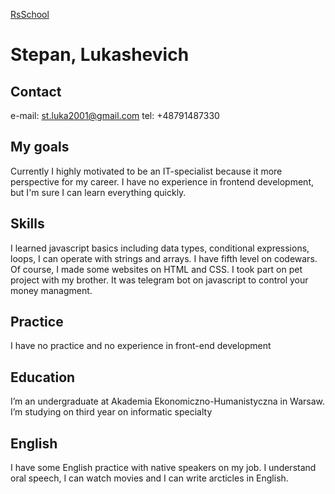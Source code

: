 [RsSchool](https://app.rs.school/)

# Stepan, Lukashevich

## Contact
e-mail: st.luka2001@gmail.com 
tel: +48791487330

## My goals
Currently I highly motivated to be an IT-specialist because it more perspective for my career. I have no experience in frontend development, but I'm sure I can learn everything quickly.

## Skills
I learned javascript basics including data types, conditional expressions, loops, I can operate with strings and arrays. I have fifth level on codewars. Of course, I made some websites on HTML and CSS. I took part on pet project with my brother. It was telegram bot on javascript to control your money managment.

## Practice
I have no practice and no experience in front-end development

## Education
I’m an undergraduate at Akademia Ekonomiczno-Humanistyczna in Warsaw. I’m studying on third year on informatic specialty

## English
I have some English practice with native speakers on my job. I understand oral speech, I can watch movies and I can write arcticles in English.
